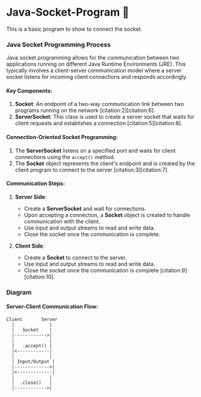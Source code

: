 # Java-Socket-Program 🔌
This is a basic program to show to connect the socket.



### Java Socket Programming Process

Java socket programming allows for the communication between two applications running on different Java Runtime Environments (JRE). This typically involves a client-server communication model where a server socket listens for incoming client connections and responds accordingly.

#### Key Components:
1. **Socket**: An endpoint of a two-way communication link between two programs running on the network [citation:2][citation:6].
2. **ServerSocket**: This class is used to create a server socket that waits for client requests and establishes a connection [citation:5][citation:8].

#### Connection-Oriented Socket Programming:
1. The **ServerSocket** listens on a specified port and waits for client connections using the `accept()` method.
2. The **Socket** object represents the client's endpoint and is created by the client program to connect to the server [citation:3][citation:7].

#### Communication Steps:
1. **Server Side**:
   - Create a **ServerSocket** and wait for connections.
   - Upon accepting a connection, a **Socket** object is created to handle communication with the client.
   - Use input and output streams to read and write data.
   - Close the socket once the communication is complete.
   
2. **Client Side**:
   - Create a **Socket** to connect to the server.
   - Use input and output streams to read and write data.
   - Close the socket once the communication is complete [citation:9][citation:10].

### Diagram

#### Server-Client Communication Flow:
```
Client       Server
  |             |
  |   Socket    |
  |------------>|
  |             |
  |   .accept() |
  |<------------|
  |             |
  | Input/Output |
  |------------->|
  |<-------------|
  |             |
  |  .close()   |
  |------------>|
```



